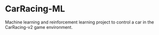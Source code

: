 # CarRacing-ML
Machine learning and reinforcement learning project to control a car in the CarRacing-v2 game environment.

